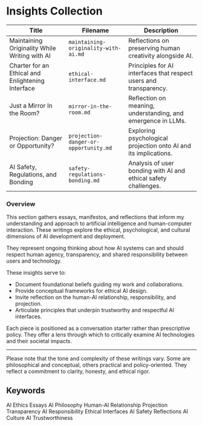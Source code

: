 # Insights Collection 

| Title                                             | Filename                              | Description                                                       |
| ------------------------------------------------- | ------------------------------------- | ----------------------------------------------------------------- |
| Maintaining Originality While Writing with AI                  | `maintaining-originality-with-ai.md`  | Reflections on preserving human creativity alongside AI.          |
| Charter for an Ethical and Enlightening Interface | `ethical-interface.md`                | Principles for AI interfaces that respect users and transparency. |
| Just a Mirror In the Room?                        | `mirror-in-the-room.md`               | Reflection on meaning, understanding, and emergence in LLMs.      |
| Projection: Danger or Opportunity?                | `projection-danger-or-opportunity.md` | Exploring psychological projection onto AI and its implications.  |
| AI Safety, Regulations, and Bonding               | `safety-regulations-bonding.md`       | Analysis of user bonding with AI and ethical safety challenges.   |

### Overview

This section gathers essays, manifestos, and reflections that inform my understanding and approach to artificial intelligence and human-computer interaction. These writings explore the ethical, psychological, and cultural dimensions of AI development and deployment.

They represent ongoing thinking about how AI systems can and should respect human agency, transparency, and shared responsibility between users and technology.

These insights serve to:

- Document foundational beliefs guiding my work and collaborations.
- Provide conceptual frameworks for ethical AI design.
- Invite reflection on the human-AI relationship, responsibility, and projection.
- Articulate principles that underpin trustworthy and respectful AI interfaces.

Each piece is positioned as a conversation starter rather than prescriptive policy. They offer a lens through which to critically examine AI technologies and their societal impacts.

---

Please note that the tone and complexity of these writings vary. Some are philosophical and conceptual, others practical and policy-oriented. They reflect a commitment to clarity, honesty, and ethical rigor.

## Keywords

AI Ethics Essays AI Philosophy Human-AI Relationship Projection Transparency AI Responsibility Ethical Interfaces AI Safety Reflections AI Culture AI Trustworthiness


